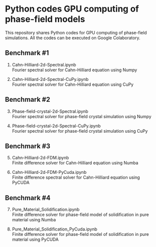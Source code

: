# Python codes GPU computing of phase-field models
This repository shares Python codes for GPU computing of phase-field simulations. 
All the codes can be executed on Google Colaboratory. 

## Benchmark #1
1. Cahn-Hilliard-2d-Spectral.ipynb<br>
Fourier spectral solver for Cahn-Hilliard equation using Numpy

2. Cahn-Hilliard-2d-Spectral-CuPy.ipynb<br>
Fourier spectral solver for Cahn-Hilliard equation using CuPy

## Benchmark #2
3. Phase-field-crystal-2d-Spectral.ipynb<br>
Fourier spectral solver for phase-field crystal simulation using Numpy

4. Phase-field-crystal-2d-Spectral-CuPy.ipynb<br>
Fourier spectral solver for phase-field crystal simulation using CuPy

## Benchmark #3
5. Cahn-Hilliard-2d-FDM.ipynb<br>
Finite difference solver for Cahn-Hilliard equation using Numba

6. Cahn-Hilliard-2d-FDM-PyCuda.ipynb<br>
Finite difference  spectral solver for Cahn-Hilliard equation using PyCUDA

## Benchmark #4
7. Pure_Material_Solidification.ipynb<br>
Finite difference solver for phase-field model of solidification in pure material using Numba

8. Pure_Material_Solidification_PyCuda.ipynb<br>
Finite difference solver for phase-field model of solidification in pure material using PyCUDA
